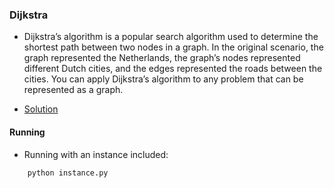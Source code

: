 ### Dijkstra
- Dijkstra’s algorithm is a popular search algorithm used to determine the shortest path between two nodes in a graph. In the original scenario, the graph represented the Netherlands, the graph’s nodes represented different Dutch cities, and the edges represented the roads between the cities. You can apply Dijkstra’s algorithm to any problem that can be represented as a graph.

- [Solution](code.py)

#### Running
- Running with an instance included:
````bash
    python instance.py 
````
